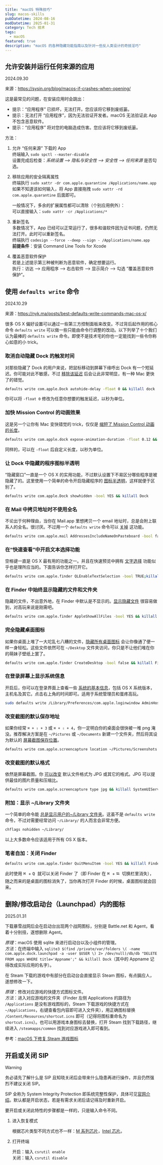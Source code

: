 ```yaml
---
title: "macOS 特殊技巧"
slug: macos-skills
pubDatetime: 2024-08-16
modDatetime: 2025-01-31
category: Tech 技术
tags:
  - macOS
featured: true
description: "macOS 的各种隐藏功能指南以及针对一些反人类设计的奇技淫巧"
---
```


## 允许安装并运行任何来源的应用

2024.09.30

来源：<https://sysin.org/blog/macos-if-crashes-when-opening/>

这是最常见的问题，在安装应用时会跳出：

- 提示：“应用程序” 已损坏，无法打开。您应该将它移到废纸篓。
- 提示：无法打开 “应用程序”，因为无法验证开发者。macOS 无法验证此 App 不包含恶意软件。
- 提示：“应用程序” 将对您的电脑造成伤害。您应该将它移到废纸篓。

方法：

1. 允许 “任何来源” 下载的 App  
   终端输入 `sudo spctl --master-disable`  
   设置完成后检查：*系统设置 --> 隐私与安全性 --> 安全性 --> 任何来源* 是否勾选。

2. 移除应用的安全隔离属性  
   终端执行 `sudo xattr -dr com.apple.quarantine /Applications/name.app`  
   如果不知道该如何输入，将 App 直接拖拽 `sudo xattr -rd com.apple.quarantine` 后面即可。

   一般情况下，多余的扩展属性都可以清除（个别应用例外）：  
   可以直接输入：`sudo xattr -cr /Applications/*`

3. 重新签名  
   多数情况下，App 已经可以正常运行了，很多和谐软件因为证书问题，仍然无法打开。此时可以重新签名。  
   终端执行 `codesign --force --deep --sign - /Applications/name.app`  
   **前提条件**：安装 Command Line Tools for Xcode

4. 覆盖恶意软件保护  
   若是上述提示第三种被判断为恶意软件，确定想要运行。  
   执行：访达 --> 应用程序 --> 右击软件 --> 显示简介 --> 勾选 “覆盖恶意软件保护”。

## 使用 `defaults write` 命令

2024.10.29

来源：<https://nyk.ma/posts/best-defaults-write-commands-mac-os-x/>

很多 OS X 偏好设置可以通过一些第三方控制面板来改变。不过背后起作用的核心命令 `defaults write` 可以做一些只能由命令行调整的改动。以下列举了十个我们认为最棒的 `defaults write` 命令。即使不是技术宅的你也一定能找到一些令你称心如意的小 trick。

### 取消自动隐藏 Dock 的触发时间

对那些隐藏了 Dock 的用户来说，把鼠标移动到屏幕下缘呼出 Dock 有一个短延迟。你可能对此不敏感，不过 [移除该延迟](http://osxdaily.com/2012/03/27/remove-auto-hide-dock-delay-mac-os-x/) 后会让此非常明显，有一种 Mac 更快了的错觉。

```bash
defaults write com.apple.Dock autohide-delay -float 0 && killall dock
```

你可以将 `-float 0` 修改为任意你想要的触发延迟，以秒为单位。

### 加快 Mission Control 的动画效果

这是另一个让你有 Mac 变快错觉的 trick，仅仅是 [缩短了 Mission Control 动画的长度](http://osxdaily.com/2012/02/14/speed-up-misson-control-animations-mac-os-x/)。

```bash
defaults write com.apple.dock expose-animation-duration -float 0.12 && killall Dock
```

同样的，可以在 `-float` 后自定义长度，以秒为单位。

### 让 Dock 中隐藏的程序图标半透明

“隐藏窗口”一直是一个 OS X 的实用功能，不过默认设置下不易区分哪些程序是被隐藏了的。这里使用一个简单的命令开启隐藏程序的 [图标半透明](http://osxdaily.com/2010/06/22/make-hidden-application-icons-translucent-in-the-dock/)，这样就便于区别了。

```bash
defaults write com.apple.Dock showhidden -bool YES && killall Dock
```

### 在 Mail 中拷贝地址时不使用全名

不论出于何种理由，当你在 Mail.app 里想拷贝一个 email 地址时，总是会附上联系人的全名。很讨厌。不过用一个 `defaults write` 命令可以 [关掉](http://osxdaily.com/2012/05/03/stop-pasting-full-names-copy-email-address-mac-os-x-mail/) 这功能。

```bash
defaults write com.apple.mail AddressesIncludeNameOnPasteboard -bool false
```

### 在“快速查看”中开启文本选择功能

空格键一直是 OS X 最有用的功能之一。并且在快速预览中拥有 [文字选择](http://osxdaily.com/2011/11/21/select-text-in-quick-look-windows/) 功能似乎也是理所应当的。下面告诉你怎样打开它。

```bash
defaults write com.apple.finder QLEnableTextSelection -bool TRUE;killall Finder
```

### 在 Finder 中始终显示隐藏的文件和文件夹

隐藏的文件，不出意外地，在 Finder 中默认是不显示的。[显示隐藏文件](http://osxdaily.com/2009/02/25/show-hidden-files-in-os-x/) 很容易做到，对高玩来说是刚需吧。

```bash
defaults write com.apple.finder AppleShowAllFiles -bool YES && killall Finder
```

### 完全隐藏桌面图标

如果你桌面上堆了一大坨乱七八糟的文件，[隐藏所有桌面图标](http://osxdaily.com/2009/09/23/hide-all-desktop-icons-in-mac-os-x/) 会让你像通了便一样一身轻松。这些文件依然可在 `~/Desktop` 文件夹访问，你只是不让他们堆在你的萌妹子壁纸上罢了。

```bash
defaults write com.apple.finder CreateDesktop -bool false && killall Finder
```

### 在登录屏幕上显示系统信息

开启后，你可以在登录界面上查看一些 [系统的基本信息](http://osxdaily.com/2011/08/17/show-system-info-mac-os-x-lion-login-screen/)，包括 OS X 系统版本，主机名及其它。点击右上角的时间即可。适用于系统管理员和蛋疼高玩。

```bash
sudo defaults write /Library/Preferences/com.apple.loginwindow AdminHostInfo HostName
```

### 改变截图的默认保存地址

如果你经常 `⌘ + ⇧ + 3` 或 `⌘ + ⇧ + 4`，你一定明白你的桌面会很快被一堆 png 淹没。推荐解决方案是在 `~/Pictures` 或 `~/Documents` 新建一个文件夹，然后将其设为默认的 [屏幕截图保存位置](http://osxdaily.com/2011/01/26/change-the-screenshot-save-file-location-in-mac-os-x/)。

```bash
defaults write com.apple.screencapture location ~/Pictures/Screenshots
```

### 改变截图的默认格式

依然是屏幕截图。你 [可以改变](http://osxdaily.com/2010/08/16/change-the-screenshot-capture-file-format/) 默认文件格式为 JPG 或其它的格式。JPG 可以提供最佳的图片质量和压缩比。

```bash
defaults write com.apple.screencapture type jpg && killall SystemUIServer
```

### 附加：显示 ~/Library 文件夹

一个简单的命令能 [总是显示用户的~/Library 文件夹](http://osxdaily.com/2011/07/04/show-library-directory-in-mac-os-x-lion/)。这虽不是 `defaults write` 命令，不过对需要经常访问 `~/Library/` 的人而言会非常方便。

```bash
chflags nohidden ~/Library/
```

以上大多数命令应该适用于所有 OS X 版本。

### 笔者自加：关闭 Finder

```bash
defaults write com.apple.finder QuitMenuItem -bool YES && killall Finder
```

此时使用 <kbd> ⌘ </kbd> + <kbd> Q </kbd> 就可以关闭 Finder 了（即 Finder 在 <kbd> ⌘ </kbd> + <kbd> ⭾ </kbd> 切换栏里消失），随之而来的是桌面的图标消失了，当你再次打开 Finder 的时候，桌面图标就会回来。

## 删除/修改启动台（Launchpad）内的图标

2025.01.31

下载暴雪战网后会在启动台出现两个战网图标，分别是 Battle.net 和 Agent，看着十分别扭，遂想删除 Agent。

*原理*：macOS 使用 sqlite 来进行启动台以及小组件的管理。  
*方法*：在终端中输入 `sqlite3 $(find /private/var/folders \( -name com.apple.dock.launchpad -a -user $USER \) 2> /dev/null)/db/db "DELETE FROM apps WHERE title='Appname';" && killall Dock`（其中的 Appname 记得改成实际应用的名字）。

在 Steam 下载的游戏中有部分在启动台会直接显示 Steam 图标，有点膈应人，遂想修改一下。

*原理*：修改对应游戏的快捷方式图标文件。  
*方法*：进入对应游戏的文件夹（Finder 左侧 Applications 的路径为 `/Applications` 是没有游戏图标的，Steam 下载游戏的快捷方式在 `~/Applications`，右键查看包内容即可进入文件夹），用正确图标替换 `/Content/Resources/shortcut.icns` 即可（记得将图标重命名为 `shortcut.icns`）。也可以用游戏本身图标去替换，打开 Steam 找到下载路径，继续进入 `/steamapps/common` 找到对应游戏进入即可看到。

参考：[macOS 下修复 Steam 游戏图标](https://all2h.com/post/blog/ruan-ying-jian-zhe-teng/macosxia-geng-xin-steamyou-xi-tu-biao)

## 开启或关闭 SIP

> [!warning]
> 务必请先了解什么是 SIP 且知晓关闭后会带来什么隐患再进行操作，并且仍然强烈不建议关闭 SIP。

SIP 全称为 System Integrity Protection 即系统完整性保护，具体可见[官网介绍](https://support.apple.com/zh-cn/102149)。默认都是开启状态，若是有需求关闭后请记得及时重新开启。

要开启或关闭此特性的步骤都是一样的，只是输入命令不同。

1. 进入恢复模式

   根据芯片类型不同方式也不一样：[M 系列芯片](https://support.apple.com/zh-cn/102518?type-of-mac=mac-with-apple-silicon)，[Intel 芯片](https://support.apple.com/zh-cn/102518?type-of-mac=intel-based-mac)。
2. 打开终端

   开启：输入 `csrutil enable`  
   关闭：输入 `csrutil disable`